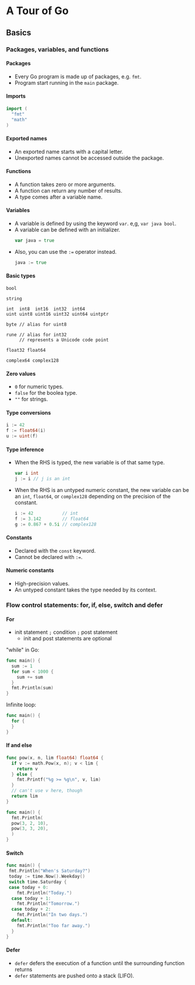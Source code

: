 # A Tour of Go

## Basics

### Packages, variables, and functions

#### Packages

- Every Go program is made up of packages, e.g. `fmt`.
- Program start running in the `main` package.

#### Imports

```go
import (
  "fmt"
  "math"
)
```

#### Exported names

- An exported name starts with a capital letter.
- Unexported names cannot be accessed outside the package.

#### Functions

- A function takes zero or more arguments.
- A function can return any number of results.
- A type comes after a variable name.

#### Variables

- A variable is defined by using the keyword `var`. e,g, `var java bool`.
- A variable can be defined with an initializer.
  ```go
  var java = true
  ```
- Also, you can use the `:=` operator instead.
  ```go
  java := true
  ```

#### Basic types

```
bool

string

int  int8  int16  int32  int64
uint uint8 uint16 uint32 uint64 uintptr

byte // alias for uint8

rune // alias for int32
     // represents a Unicode code point

float32 float64

complex64 complex128
```

#### Zero values

- `0` for numeric types.
- `false` for the boolea type.
- `""` for strings.

#### Type conversions

```go
i := 42
f := float64(i)
u := uint(f)
```

#### Type inference

- When the RHS is typed, the new variable is of that same type.
  ```go
  var i int
  j := i // j is an int
  ```
- When the RHS is an untyped numeric constant, the new variable can be an `int`, `float64`, or `complex128` depending on the precision of the constant.
  ```go
  i := 42           // int
  f := 3.142        // float64
  g := 0.867 + 0.5i // complex128
  ```

#### Constants

- Declared with the `const` keyword.
- Cannot be declared with `:=`.

#### Numeric constants

- High-precision values.
- An untyped constant takes the type needed by its context.

### Flow control statements: for, if, else, switch and defer

#### For

- init statement `;` condition `;` post statement
  - init and post statements are optional

"while" in Go:

```go
func main() {
  sum := 1
  for sum < 1000 {
    sum += sum
  }
  fmt.Println(sum)
}
```

Infinite loop:

```go
func main() {
  for {
  }
}
```

#### If and else

```go
func pow(x, n, lim float64) float64 {
  if v := math.Pow(x, n); v < lim {
    return v
  } else {
    fmt.Printf("%g >= %g\n", v, lim)
  }
  // can't use v here, though
  return lim
}

func main() {
  fmt.Println(
  pow(3, 2, 10),
  pow(3, 3, 20),
  )
}
```

#### Switch

```go
func main() {
 fmt.Println("When's Saturday?")
 today := time.Now().Weekday()
 switch time.Saturday {
 case today + 0:
    fmt.Println("Today.")
  case today + 1:
    fmt.Println("Tomorrow.")
  case today + 2:
    fmt.Println("In two days.")
  default:
    fmt.Println("Too far away.")
  }
}
```

#### Defer

- `defer` defers the execution of a function until the surrounding function returns
- `defer` statements are pushed onto a stack (LIFO).
